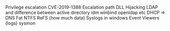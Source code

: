 Privilege escalation
CVE-2019-1388
Escalation path DLL Hijacking
LDAP and difference between active directory idm winbind openldap etc
DHCP  => 
DNS
Fat NTFS ReFS (how much data)
Syslogs in windows
Event Viewers (logs)
sysmon
